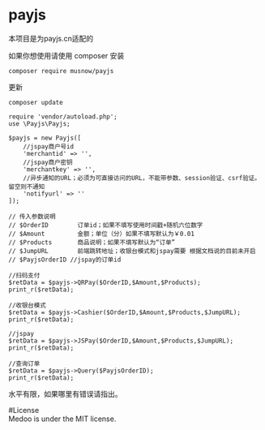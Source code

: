 # payjs
本项目是为payjs.cn适配的

如果你想使用请使用 composer 安装

```$xslt
composer require musnow/payjs
```

更新

```$xslt
composer update
```

```$xslt
require 'vendor/autoload.php';
use \Payjs\Payjs;

$payjs = new Payjs([
    //jspay商户号id
    'merchantid' => '',
    //jspay商户密钥
    'merchantkey' => '',
    //异步通知的URL；必须为可直接访问的URL，不能带参数、session验证、csrf验证。留空则不通知
    'notifyurl' => ''
]);

// 传入参数说明
// $OrderID        订单id；如果不填写使用时间戳+随机六位数字
// $Amount         金额；单位（分）如果不填写默认为￥0.01
// $Products       商品说明；如果不填写默认为“订单”
// $JumpURL        前端跳转地址；收银台模式和jspay需要 根据文档说的目前未开启
// $PayjsOrderID //jspay的订单id

//扫码支付
$retData = $payjs->QRPay($OrderID,$Amount,$Products);
print_r($retData);

//收银台模式
$retData = $payjs->Cashier($OrderID,$Amount,$Products,$JumpURL);
print_r($retData);

//jspay
$retData = $payjs->JSPay($OrderID,$Amount,$Products,$JumpURL);
print_r($retData);

//查询订单
$retData = $payjs->Query($PayjsOrderID);
print_r($retData);
```


水平有限，如果哪里有错误请指出。

#License  
Medoo is under the MIT license.
